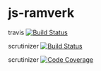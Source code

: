 # js-ramverk

travis
[![Build Status](https://travis-ci.org/knasenn/jsramverk_kmom04_back.svg?branch=master)](https://travis-ci.org/knasenn/jsramverk_kmom04_back)



scrutinizer [![Build Status](https://scrutinizer-ci.com/g/knasenn/jsramverk_kmom04_back/badges/build.png?b=master)](https://scrutinizer-ci.com/g/knasenn/jsramverk_kmom04_back/build-status/master)



scrutinizer [![Code Coverage](https://scrutinizer-ci.com/g/knasenn/jsramverk_kmom04_back/badges/coverage.png?b=master)](https://scrutinizer-ci.com/g/knasenn/jsramverk_kmom04_back/?branch=master)
